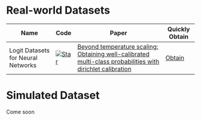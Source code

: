 # Real-world Datasets
| Name | Code | Paper | Quickly Obtain |
|-------|-------|-------|-------|
|Logit Datasets for Neural Networks| [![Star](https://img.shields.io/github/stars/markus93/NN_calibration.svg?style=social&label=Star)](https://github.com/markus93/NN_calibration)| [Beyond temperature scaling: Obtaining well-calibrated multi-class probabilities with dirichlet calibration](https://proceedings.neurips.cc/paper/2019/hash/8ca01ea920679a0fe3728441494041b9-Abstract.html)| [Obtain]() |


# Simulated Dataset
Come soon